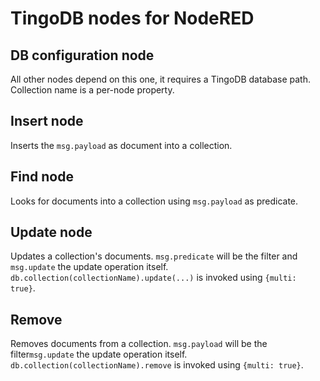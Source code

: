 # TingoDB nodes for NodeRED

## DB configuration node

All other nodes depend on this one, it requires a TingoDB database path. Collection name is a per-node property.

## Insert node

Inserts the `msg.payload` as document into a collection.

## Find node

Looks for documents into a collection using `msg.payload` as predicate.

## Update node

Updates a collection's documents. `msg.predicate` will be the filter and `msg.update` the update operation itself. `db.collection(collectionName).update(...)` is invoked using `{multi: true}`.

## Remove

Removes documents from a collection. `msg.payload` will be the filter`msg.update` the update operation itself. `db.collection(collectionName).remove` is invoked using `{multi: true}`.
